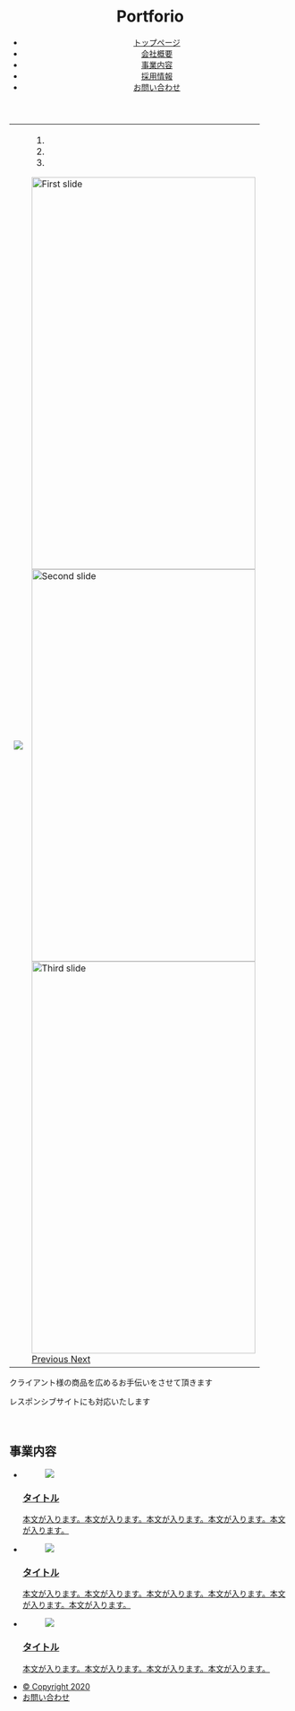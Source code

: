 # 

<!DOCTYPE html>
<html lang="ja">
<head>

 <meta charset="UTF-8">
 <title>practice</title>

 <script type="text/javascript" src="js/bootstrap.js"></script>
  <script type="text/javascript" src="js/bootstrap.min.js"></script>


 <link rel="stylesheet" href="css/bootstrap.min.css">
 <link href="css/bootstrap.css" rel="stylesheet">
 <link href="style111.css" rel="stylesheet">
 <link href="css/plugins.css" rel="stylesheet">
 <link href="css/style2.css" rel="stylesheet">


 <script src="https://code.jquery.com/jquery-3.2.1.slim.min.js" integrity="sha384-KJ3o2DKtIkvYIK3UENzmM7KCkRr/rE9/Qpg6aAZGJwFDMVNA/GpGFF93hXpG5KkN" crossorigin="anonymous"></script>
  <script src="https://cdnjs.cloudflare.com/ajax/libs/popper.js/1.12.9/umd/popper.min.js" integrity="sha384-ApNbgh9B+Y1QKtv3Rn7W3mgPxhU9K/ScQsAP7hUibX39j7fakFPskvXusvfa0b4Q" crossorigin="anonymous"></script>
  <script src="https://maxcdn.bootstrapcdn.com/bootstrap/4.0.0/js/bootstrap.min.js" integrity="sha384-JZR6Spejh4U02d8jOt6vLEHfe/JQGiRRSQQxSfFWpi1MquVdAyjUar5+76PVCmYl" crossorigin="anonymous"></script>
 
 <script>
  (function($){
      const slide = $('#carousel');
      slide
        .carousel({
          interval: 2000,
          pause   : false,
          ride    : false
        })
        .on('click', () => {
          // クリックしたら、スライドを停止する
          slide.carousel('pause');
        })
        .on('slide.bs.carousel', (e) => {
          // prev,nextなどのslideメソッドが実行されると実行される
          console.log('change slide from ' + e.from + ' to ' + e.to + '(' + e.direction + ')');
        })
        .on('slid.bs.carousel', (e) => {
          // スライド遷移が完了すると実行される
          const img = $('img', e.relatedTarget);
          console.log('show slide No.' + e.to + '(', img.attr('src') + ')');
        });

      // ボタン（スライド開始）
      $('#start').on('click', () => {
        slide.carousel('cycle');
      });

      // ボタン（スライド停止）
      $('#stop').on('click', () => {
        slide.carousel('pause');
        // slide.carousel('dispose');
      });

      // ボタン（前へ）
      $('#prev').on('click', () => {
        slide.carousel('prev');
      });

      // ボタン（次へ）
      $('#next').on('click', () => {
        slide.carousel('next');
      });

    })(jQuery);
</script>

</head>

<body>
 

<header class="header">
    <div class="content-wrapper header-nav">
        <h1>Portforio</h1>
        <nav>
            <ul>
                <li><a href="#">トップページ</a></li>
                <li><a href="#">会社概要</a></li>
                <li><a href="#">事業内容</a></li>
                <li><a href="#">採用情報</a></li>
                <li><a href="#">お問い合わせ</a></li>
            </ul>
        </nav>
    </div>
  </header>

  <table class="table">
   <tr>
   <td class="table-img" id="sidebar" ><img src="SAX.jpg"></td>

   <td class="table-img">
   <div id="carouselExampleIndicators" class="carousel slide" data-ride="carousel" >
    <ol class="carousel-indicators">
      <li data-target="#carouselExampleIndicators" data-slide-to="0" class="active"></li>
      <li data-target="#carouselExampleIndicators" data-slide-to="1"></li>
      <li data-target="#carouselExampleIndicators" data-slide-to="2"></li>
    </ol>
    <div class="carousel-inner">
      <div class="carousel-item active">
        <img class="d-block w-100 " src="DSC_0811.jpg"  alt="First slide" width="400"  height="700">
          </div>
      <div class="carousel-item">
        <img class="d-block w-100" src="IMG_0030.jpg" alt="Second slide" width="400"  height="700">
          </div>
      <div class="carousel-item">
        <img class="d-block w-100" src="IMG_0260.jpg" alt="Third slide" width="400"  height="700">
         </div>
    </div>
    <a class="carousel-control-prev" href="#carouselExampleIndicators" role="button" data-slide="prev">
      <span class="carousel-control-prev-icon" aria-hidden="true"></span>
      <span class="sr-only">Previous</span>
    </a>
    <a class="carousel-control-next" href="#carouselExampleIndicators" role="button" data-slide="next">
      <span class="carousel-control-next-icon" aria-hidden="true"></span>
      <span class="sr-only">Next</span>
    </a>
   </div>
  </td>
</tr>
</table>
 

  
  
 
<p class="sample-text1">クライアント様の商品を広めるお手伝いをさせて頂きます</p>
<p class="sample-text1">レスポンシブサイトにも対応いたします</p>

   <section class="work">
    <div class="content-wrapper">
    　<h2>事業内容</h2>
      <ul>
        <li><a href="#"><figure><img src="app-1.jpg"></figure><h3>タイトル</h3><p>本文が入ります。本文が入ります。本文が入ります。本文が入ります。本文が入ります。</p></a></li>
        <li><a href="#"><figure><img src="app-3.jpg"></figure><h3>タイトル</h3><p>本文が入ります。本文が入ります。本文が入ります。本文が入ります。本文が入ります。本文が入ります。</p></a></li>
        <li><a href="#"><figure><img src="app-4.jpg"></figure><h3>タイトル</h3><p>本文が入ります。本文が入ります。本文が入ります。本文が入ります。</p></a></li>
      </ul>
    </div>
  </section>


  <!--l-footer-->
  <footer class="content-wrapper header-nav">
    <ul>
      <li><a href="#">© Copyright 2020</a></li>
      <li><a href="#">お問い合わせ</a></li>
     </ul>   
  </footer>
  <!-- /l-footer -->
</body>
</html>

